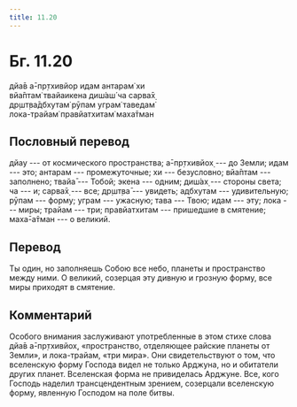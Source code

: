 ```yaml
---
title: 11.20
---
```


# Бг. 11.20
дйа̄в а̄-пр̣тхивйор идам антарам̇ хи<br/>
вйа̄птам̇ твайаикена диш́аш́ ча сарва̄х̣<br/>
др̣шт̣ва̄дбхутам̇ рӯпам уграм̇ таведам̇<br/>
лока-трайам̇ правйатхитам̇ маха̄тман
## Пословный перевод

дйау --- от космического пространства; а̄-пр̣тхивйох̣ --- до Земли; идам
--- это; антарам --- промежуточные; хи --- безусловно; вйа̄птам ---
заполнено; твайа̄ --- Тобой; экена --- одним; диш́ах̣ --- стороны света; ча
--- и; сарва̄х̣ --- все; др̣шт̣ва̄ --- увидеть; адбхутам --- удивительную;
рӯпам --- форму; уграм --- ужасную; тава --- Твою; идам --- эту; лока
--- миры; трайам --- три; правйатхитам --- пришедшие в смятение;
маха̄-а̄тман --- о великий.

## Перевод

Ты один, но заполняешь Собою все небо, планеты и пространство между
ними. О великий, созерцая эту дивную и грозную форму, все миры приходят
в смятение.

## Комментарий

Особого внимания заслуживают употребленные в этом стихе слова дйа̄в
а̄-пр̣тхивйох̣, «пространство, отделяющее райские планеты от Земли», и
лока-трайам, «три мира». Они свидетельствуют о том, что вселенскую форму
Господа видел не только Арджуна, но и обитатели других планет.
Вселенская форма не привиделась Арджуне. Все, кого Господь наделил
трансцендентным зрением, созерцали вселенскую форму, явленную Господом
на поле битвы.
